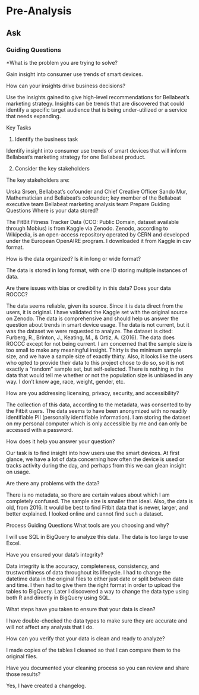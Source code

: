 # Pre-Analysis
## Ask
### Guiding Questions
*What is the problem you are trying to solve?

Gain insight into consumer use trends of smart devices.

How can your insights drive business decisions?

Use the insights gained to give high-level recommendations for Bellabeat’s marketing strategy. Insights can be trends that are discovered that could identify a specific target audience that is being under-utilized or a service that needs expanding.

Key Tasks
1. Identify the business task

Identify insight into consumer use trends of smart devices that will inform Bellabeat’s marketing strategy for one Bellabeat product.

2. Consider the key stakeholders

The key stakeholders are:

Urska Srsen, Bellabeat’s cofounder and Chief Creative Officer
Sando Mur, Mathematician and Bellabeat’s cofounder; key member of the Bellabeat executive team
Bellabeat marketing analysis team
Prepare
Guiding Questions
Where is your data stored?

The FitBit Fitness Tracker Data (CCO: Public Domain, dataset available through Mobius) is from Kaggle via Zenodo. Zenodo, according to Wikipedia, is an open-access repository operated by CERN and developed under the European OpenAIRE program. I downloaded it from Kaggle in csv format.

How is the data organized? Is it in long or wide format?

The data is stored in long format, with one ID storing multiple instances of data.

Are there issues with bias or credibility in this data? Does your data ROCCC?

The data seems reliable, given its source. Since it is data direct from the users, it is original. I have validated the Kaggle set with the original source on Zenodo. The data is comprehensive and should help us answer the question about trends in smart device usage. The data is not current, but it was the dataset we were requested to analyze. The dataset is cited: Furberg, R., Brinton, J., Keating, M., & Ortiz, A. (2016). The data does ROCCC except for not being current. I am concerned that the sample size is too small to make any meaningful insight. Thirty is the minimum sample size, and we have a sample size of exactly thirty. Also, it looks like the users who opted to provide their data to this project chose to do so, so it is not exactly a “random” sample set, but self-selected. There is nothing in the data that would tell me whether or not the population size is unbiased in any way. I don’t know age, race, weight, gender, etc.

How are you addressing licensing, privacy, security, and accessibility?

The collection of this data, according to the metadata, was consented to by the Fitbit users. The data seems to have been anonymized with no readily identifiable PII (personally identifiable information). I am storing the dataset on my personal computer which is only accessible by me and can only be accessed with a password.

How does it help you answer your question?

Our task is to find insight into how users use the smart devices. At first glance, we have a lot of data concerning how often the device is used or tracks activity during the day, and perhaps from this we can glean insight on usage.

Are there any problems with the data?

There is no metadata, so there are certain values about which I am completely confused. The sample size is smaller than ideal. Also, the data is old, from 2016. It would be best to find Fitbit data that is newer, larger, and better explained. I looked online and cannot find such a dataset.

Process
Guiding Questions
What tools are you choosing and why?

I will use SQL in BigQuery to analyze this data. The data is too large to use Excel.

Have you ensured your data’s integrity?

Data integrity is the accuracy, completeness, consistency, and trustworthiness of data throughout its lifecycle. I had to change the datetime data in the original files to either just date or split between date and time. I then had to give them the right format in order to upload the tables to BigQuery. Later I discovered a way to change the data type using both R and directly in BigQuery using SQL.

What steps have you taken to ensure that your data is clean?

I have double-checked the data types to make sure they are accurate and will not affect any analysis that I do.

How can you verify that your data is clean and ready to analyze?

I made copies of the tables I cleaned so that I can compare them to the original files.

Have you documented your cleaning process so you can review and share those results?

Yes, I have created a changelog.

